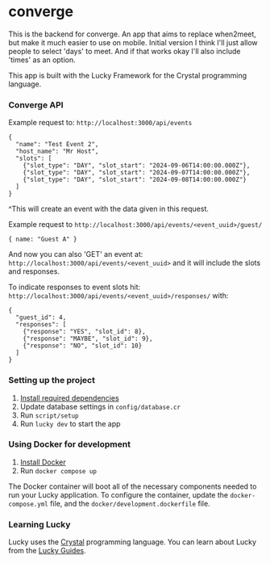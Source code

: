 # converge

This is the backend for converge. An app that aims to replace when2meet, but make it much easier to use on mobile.
Initial version I think I'll just allow people to select 'days' to meet. And if that works okay I'll also include 'times' as an option.

This app is built with the Lucky Framework for the Crystal programming language.

### Converge API

Example request to: `http://localhost:3000/api/events`

```
{
  "name": "Test Event 2",
  "host_name": "Mr Host",
  "slots": [
    {"slot_type": "DAY", "slot_start": "2024-09-06T14:00:00.000Z"},
    {"slot_type": "DAY", "slot_start": "2024-09-07T14:00:00.000Z"},
    {"slot_type": "DAY", "slot_start": "2024-09-08T14:00:00.000Z"}
  ]
}
```

^This will create an event with the data given in this request.


Example request to `http://localhost:3000/api/events/<event_uuid>/guest/`

```
{ name: "Guest A" }
```

And now you can also 'GET' an event at: `http://localhost:3000/api/events/<event_uuid>`
and it will include the slots and responses.

To indicate responses to event slots hit: `http://localhost:3000/api/events/<event_uuid>/responses/` with:

```
{
  "guest_id": 4,
  "responses": [
    {"response": "YES", "slot_id": 8},
    {"response": "MAYBE", "slot_id": 9},
    {"response": "NO", "slot_id": 10}
  ]
}
```

### Setting up the project

1. [Install required dependencies](https://luckyframework.org/guides/getting-started/installing#install-required-dependencies)
1. Update database settings in `config/database.cr`
1. Run `script/setup`
1. Run `lucky dev` to start the app

### Using Docker for development

1. [Install Docker](https://docs.docker.com/engine/install/)
1. Run `docker compose up`

The Docker container will boot all of the necessary components needed to run your Lucky application.
To configure the container, update the `docker-compose.yml` file, and the `docker/development.dockerfile` file.


### Learning Lucky

Lucky uses the [Crystal](https://crystal-lang.org) programming language. You can learn about Lucky from the [Lucky Guides](https://luckyframework.org/guides/getting-started/why-lucky).
